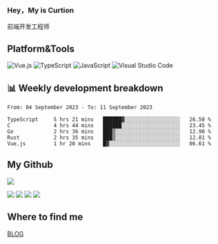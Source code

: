 ### Hey，My is Curtion
前端开发工程师
## Platform&Tools

![Vue.js](https://img.shields.io/badge/-Vue.js-4FC08D?style=flat-square&logo=Vue.js&logoColor=white)
![TypeScript](https://img.shields.io/badge/-TypeScript-007ACC?style=flat-square&logo=typescript&logoColor=white)
![JavaScript](https://img.shields.io/badge/-JavaScript-F7DF1E?style=flat-square&logo=javascript&logoColor=black)
![Visual Studio Code](https://img.shields.io/badge/-VSCode-007ACC?style=flat-square&logo=Visual-Studio-Code&logoColor=white)

## 📊 Weekly development breakdown

<!--START_SECTION:waka-->

```text
From: 04 September 2023 - To: 11 September 2023

TypeScript     5 hrs 21 mins   ██████▓░░░░░░░░░░░░░░░░░░   26.50 %
C              4 hrs 44 mins   ██████░░░░░░░░░░░░░░░░░░░   23.45 %
Go             2 hrs 36 mins   ███▒░░░░░░░░░░░░░░░░░░░░░   12.90 %
Rust           2 hrs 35 mins   ███▒░░░░░░░░░░░░░░░░░░░░░   12.81 %
Vue.js         1 hr 20 mins    █▓░░░░░░░░░░░░░░░░░░░░░░░   06.61 %
```

<!--END_SECTION:waka-->

## My Github

![](http://github-profile-summary-cards.vercel.app/api/cards/profile-details?username=curtion&theme=nord_bright)

![](http://github-profile-summary-cards.vercel.app/api/cards/stats?username=curtion&theme=nord_bright)
![](http://github-profile-summary-cards.vercel.app/api/cards/productive-time?username=curtion&theme=nord_bright&utcOffset=8)
![](http://github-profile-summary-cards.vercel.app/api/cards/repos-per-language?username=curtion&theme=nord_bright)
![](http://github-profile-summary-cards.vercel.app/api/cards/most-commit-language?username=curtion&theme=nord_bright)

## Where to find me

[BLOG](https://blog.3gxk.net)
